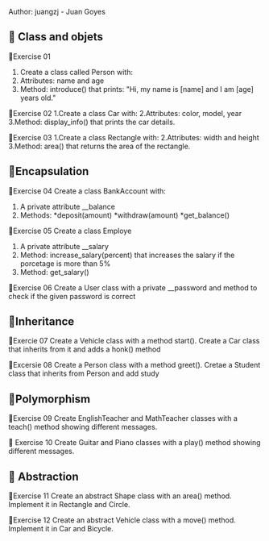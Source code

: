 Author: juangzj - Juan Goyes

## 📓 Class and objets

📝Exercise 01

1. Create a class called Person with:
2. Attributes: name and age
3. Method: introduce() that prints: "Hi, my name is [name] and I am [age] years old."

📝Exercise 02
1.Create a class Car with:
2.Attributes: color, model, year
3.Method: display_info() that prints the car details.

📝Exercise 03
1.Create a class Rectangle with:
2.Attributes: width and height
3.Method: area() that returns the area of the rectangle.



## 📓Encapsulation

📝Exercise 04
Create a class BankAccount with:
1. A private attribute __balance
2. Methods:
    *deposit(amount)
    *withdraw(amount)
    *get_balance()


📝Exercise 05
Create a class Employe
1. A private attribute __salary
2. Method: increase_salary(percent) that increases the salary if the porcetage is more than 5%
3. Method: get_salary()


📝Exercise 06 
Create a User class with a private __password and method to check if the given password is correct

## 📓Inheritance

📝Exercie 07
Create a Vehicle class with a method start(). Create a Car class that inherits from it and adds a honk() method

📝Excersie 08
Create a Person class with a method greet(). Cretae a Student class that inherits from Person and add study


## 📓Polymorphism 

📝Exercise 09
Create EnglishTeacher and MathTeacher classes with a teach() method showing different messages.

📝 Exercise 10
Create Guitar and Piano classes with a play() method showing different messages.


## 📓 Abstraction

📝Exercise 11
Create an abstract Shape class with an area() method. Implement it in Rectangle and Circle.

📝Exercise 12
Create an abstract Vehicle class with a move() method. Implement it in Car and Bicycle.